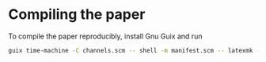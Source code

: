 # Compiling the paper
To compile the paper reproducibly, install Gnu Guix and run
```bash
guix time-machine -C channels.scm -- shell -m manifest.scm -- latexmk -auxdir=latex.aux -lualatex Report.tex
```
